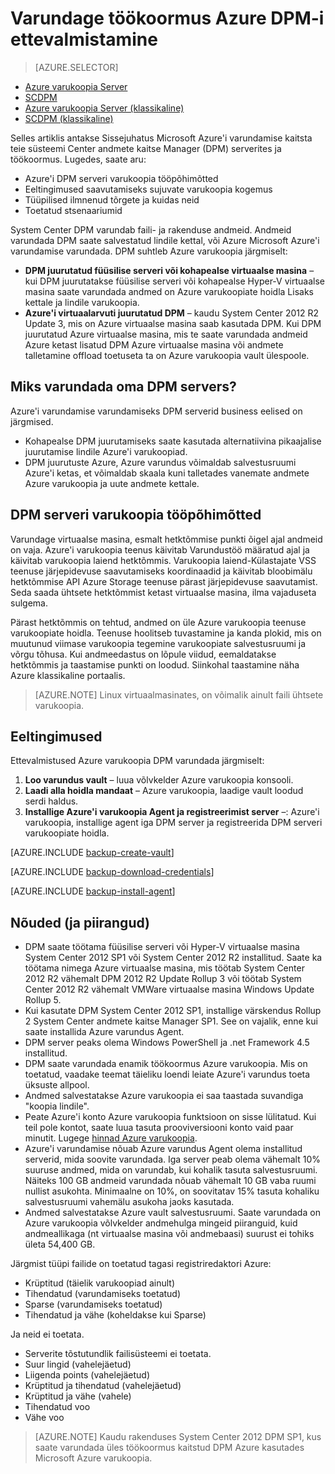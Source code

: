 <properties
    pageTitle="Sissejuhatus Azure'i DPM varundus | Microsoft Azure'i"
    description="DPM serverid Azure varukoopia teenuse kasutamist varundada tutvustus"
    services="backup"
    documentationCenter=""
    authors="Nkolli1"
    manager="shreeshd"
    editor=""
    keywords="Süsteemi andmete kaitse Manager, andmete kaitse manager, dpm varundamine"/>

<tags
    ms.service="backup"
    ms.workload="storage-backup-recovery"
    ms.tgt_pltfrm="na"
    ms.devlang="na"
    ms.topic="article"
    ms.date="08/21/2016"
    ms.author="trinadhk;giridham;jimpark;markgal"/>

# <a name="preparing-to-back-up-workloads-to-azure-with-dpm"></a>Varundage töökoormus Azure DPM-i ettevalmistamine

> [AZURE.SELECTOR]
- [Azure varukoopia Server](backup-azure-microsoft-azure-backup.md)
- [SCDPM](backup-azure-dpm-introduction.md)
- [Azure varukoopia Server (klassikaline)](backup-azure-microsoft-azure-backup-classic.md)
- [SCDPM (klassikaline)](backup-azure-dpm-introduction-classic.md)


Selles artiklis antakse Sissejuhatus Microsoft Azure'i varundamise kaitsta teie süsteemi Center andmete kaitse Manager (DPM) serverites ja töökoormus. Lugedes, saate aru:

- Azure'i DPM serveri varukoopia tööpõhimõtted
- Eeltingimused saavutamiseks sujuvate varukoopia kogemus
- Tüüpilised ilmnenud tõrgete ja kuidas neid
- Toetatud stsenaariumid

System Center DPM varundab faili- ja rakenduse andmeid. Andmeid varundada DPM saate salvestatud lindile kettal, või Azure Microsoft Azure'i varundamise varundada. DPM suhtleb Azure varukoopia järgmiselt:

- **DPM juurutatud füüsilise serveri või kohapealse virtuaalse masina** – kui DPM juurutatakse füüsilise serveri või kohapealse Hyper-V virtuaalse masina saate varundada andmed on Azure varukoopiate hoidla Lisaks kettale ja lindile varukoopia.
- **Azure'i virtuaalarvuti juurutatud DPM** – kaudu System Center 2012 R2 Update 3, mis on Azure virtuaalse masina saab kasutada DPM. Kui DPM juurutatud Azure virtuaalse masina, mis te saate varundada andmeid Azure ketast lisatud DPM Azure virtuaalse masina või andmete talletamine offload toetuseta ta on Azure varukoopia vault ülespoole.

## <a name="why-backup-your-dpm-servers"></a>Miks varundada oma DPM servers?

Azure'i varundamise varundamiseks DPM serverid business eelised on järgmised.

- Kohapealse DPM juurutamiseks saate kasutada alternatiivina pikaajalise juurutamise lindile Azure'i varukoopiad.
- DPM juurutuste Azure, Azure varundus võimaldab salvestusruumi Azure'i ketas, et võimaldab skaala kuni talletades vanemate andmete Azure varukoopia ja uute andmete kettale.

## <a name="how-does-dpm-server-backup-work"></a>DPM serveri varukoopia tööpõhimõtted
Varundage virtuaalse masina, esmalt hetktõmmise punkti õigel ajal andmeid on vaja. Azure'i varukoopia teenus käivitab Varundustöö määratud ajal ja käivitab varukoopia laiend hetktõmmis. Varukoopia laiend-Külastajate VSS teenuse järjepidevuse saavutamiseks koordinaadid ja käivitab bloobimälu hetktõmmise API Azure Storage teenuse pärast järjepidevuse saavutamist. Seda saada ühtsete hetktõmmist ketast virtuaalse masina, ilma vajaduseta sulgema.

Pärast hetktõmmis on tehtud, andmed on üle Azure varukoopia teenuse varukoopiate hoidla. Teenuse hoolitseb tuvastamine ja kanda plokid, mis on muutunud viimase varukoopia tegemine varukoopiate salvestusruumi ja võrgu tõhusa. Kui andmeedastus on lõpule viidud, eemaldatakse hetktõmmis ja taastamise punkti on loodud. Siinkohal taastamine näha Azure klassikaline portaalis.

>[AZURE.NOTE] Linux virtuaalmasinates, on võimalik ainult faili ühtsete varukoopia.

## <a name="prerequisites"></a>Eeltingimused
Ettevalmistused Azure varukoopia DPM varundada järgmiselt:

1. **Loo varundus vault** – luua võlvkelder Azure varukoopia konsooli.
2. **Laadi alla hoidla mandaat** – Azure varukoopia, laadige vault loodud serdi haldus.
3. **Installige Azure'i varukoopia Agent ja registreerimist server** –: Azure'i varukoopia, installige agent iga DPM server ja registreerida DPM serveri varukoopiate hoidla.

[AZURE.INCLUDE [backup-create-vault](../../includes/backup-create-vault.md)]

[AZURE.INCLUDE [backup-download-credentials](../../includes/backup-download-credentials.md)]

[AZURE.INCLUDE [backup-install-agent](../../includes/backup-install-agent.md)]


## <a name="requirements-and-limitations"></a>Nõuded (ja piirangud)

- DPM saate töötama füüsilise serveri või Hyper-V virtuaalse masina System Center 2012 SP1 või System Center 2012 R2 installitud. Saate ka töötama nimega Azure virtuaalse masina, mis töötab System Center 2012 R2 vähemalt DPM 2012 R2 Update Rollup 3 või töötab System Center 2012 R2 vähemalt VMWare virtuaalse masina Windows Update Rollup 5.
- Kui kasutate DPM System Center 2012 SP1, installige värskendus Rollup 2 System Center andmete kaitse Manager SP1. See on vajalik, enne kui saate installida Azure varundus Agent.
- DPM server peaks olema Windows PowerShell ja .net Framework 4.5 installitud.
- DPM saate varundada enamik töökoormus Azure varukoopia. Mis on toetatud, vaadake teemat täieliku loendi leiate Azure'i varundus toeta üksuste allpool.
- Andmed salvestatakse Azure varukoopia ei saa taastada suvandiga "koopia lindile".
- Peate Azure'i konto Azure varukoopia funktsioon on sisse lülitatud. Kui teil pole kontot, saate luua tasuta prooviversiooni konto vaid paar minutit. Lugege [hinnad Azure varukoopia](https://azure.microsoft.com/pricing/details/backup/).
- Azure'i varundamise nõuab Azure varundus Agent olema installitud serverid, mida soovite varundada. Iga server peab olema vähemalt 10% suuruse andmed, mida on varundab, kui kohalik tasuta salvestusruumi. Näiteks 100 GB andmeid varundada nõuab vähemalt 10 GB vaba ruumi nullist asukohta. Minimaalne on 10%, on soovitatav 15% tasuta kohaliku salvestusruumi vahemälu asukoha jaoks kasutada.
- Andmed salvestatakse Azure vault salvestusruumi. Saate varundada on Azure varukoopia võlvkelder andmehulga mingeid piiranguid, kuid andmeallikaga (nt virtuaalse masina või andmebaasi) suurust ei tohiks ületa 54,400 GB.

Järgmist tüüpi failide on toetatud tagasi registriredaktori Azure:

- Krüptitud (täielik varukoopiad ainult)
- Tihendatud (varundamiseks toetatud)
- Sparse (varundamiseks toetatud)
- Tihendatud ja vähe (koheldakse kui Sparse)

Ja neid ei toetata.

- Serverite tõstutundlik failisüsteemi ei toetata.
- Suur lingid (vahelejäetud)
- Liigenda points (vahelejäetud)
- Krüptitud ja tihendatud (vahelejäetud)
- Krüptitud ja vähe (vahele)
- Tihendatud voo
- Vähe voo

>[AZURE.NOTE] Kaudu rakenduses System Center 2012 DPM SP1, kus saate varundada üles töökoormus kaitstud DPM Azure kasutades Microsoft Azure varukoopia.

